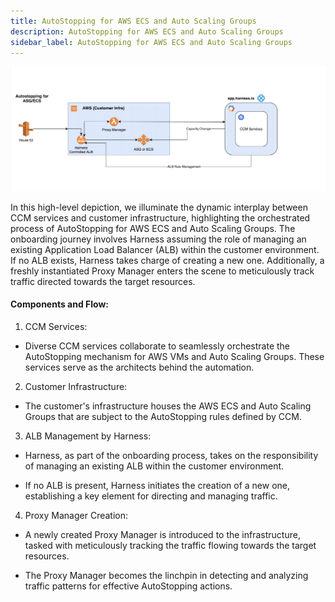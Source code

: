 ```yaml
---
title: AutoStopping for AWS ECS and Auto Scaling Groups
description: AutoStopping for AWS ECS and Auto Scaling Groups
sidebar_label: AutoStopping for AWS ECS and Auto Scaling Groups
---
```


![](./static/AutoStopping_for_AWS_ECS_and_Auto_Scaling_Groups.png)

In this high-level depiction, we illuminate the dynamic interplay between CCM services and customer infrastructure, highlighting the orchestrated process of AutoStopping for AWS ECS and Auto Scaling Groups. The onboarding journey involves Harness assuming the role of managing an existing Application Load Balancer (ALB) within the customer environment. If no ALB exists, Harness takes charge of creating a new one. Additionally, a freshly instantiated Proxy Manager enters the scene to meticulously track traffic directed towards the target resources.

#### Components and Flow:

1.  CCM Services:

-   Diverse CCM services collaborate to seamlessly orchestrate the AutoStopping mechanism for AWS VMs and Auto Scaling Groups. These services serve as the architects behind the automation.

2.  Customer Infrastructure:

-   The customer's infrastructure houses the AWS ECS and Auto Scaling Groups that are subject to the AutoStopping rules defined by CCM.

3.  ALB Management by Harness:

-   Harness, as part of the onboarding process, takes on the responsibility of managing an existing ALB within the customer environment.

-   If no ALB is present, Harness initiates the creation of a new one, establishing a key element for directing and managing traffic.

4.  Proxy Manager Creation:

-   A newly created Proxy Manager is introduced to the infrastructure, tasked with meticulously tracking the traffic flowing towards the target resources.

-   The Proxy Manager becomes the linchpin in detecting and analyzing traffic patterns for effective AutoStopping actions.

